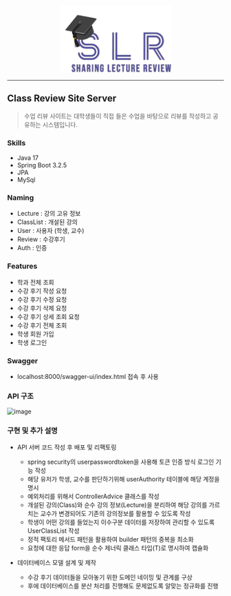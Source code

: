 <div align = "center">
    
![로고](https://raw.githubusercontent.com/UbSE-lab/class-review-site-server/refs/heads/main/images/Logo_Blue2.png)

</div>

---


## Class Review Site Server
> 수업 리뷰 사이트는 대학생들이 직접 들은 수업을 바탕으로 리뷰를 작성하고 공유하는 시스템입니다.

### Skills
* Java 17
* Spring Boot 3.2.5
* JPA
* MySql

### Naming
* Lecture : 강의 고유 정보
* ClassList : 개설된 강의
* User : 사용자 (학생, 교수)
* Review : 수강후기
* Auth : 인증

### Features
* 학과 전체 조회
* 수강 후기 작성 요청
* 수강 후기 수정 요청
* 수강 후기 삭제 요청
* 수강 후기 상세 조회 요청
* 수강 후기 전체 조회
* 학생 회원 가입
* 학생 로그인

### Swagger

* localhost:8000/swagger-ui/index.html 접속 후 사용

### API 구조

![image](https://github.com/user-attachments/assets/ee5e16c7-d28f-4531-b729-94dbb8beceea)

### 구현 및 추가 설명

- API 서버 코드 작성 후 배포 및 리팩토링
    - spring security의 userpasswordtoken을 사용해 토큰 인증 방식 로그인 기능 작성
    - 해당 유저가 학생, 교수를 판단하기위해 userAuthority 테이블에 해당 계정을 명시
    - 예외처리를 위해서 ControllerAdvice 클래스를 작성
    - 개설된 강의(Class)와 순수 강의 정보(Lecture)을 분리하여 해당 강의를 가르치는 교수가 변경되어도 기존의 강의정보를 활용할 수 있도록 작성
    - 학생이 어떤 강의를 들었는지 이수구분 데이터를 저장하여 관리할 수 있도록 UserClassList 작성
    - 정적 팩토리 메서드 패턴을 활용하여 builder 패턴의 중복을 최소화
    - 요청에 대한 응답 form을 순수 제너릭 클래스 타입(T)로 명시하여 캡슐화

- 데이터베이스 모델 설계 및 제작
    - 수강 후기 데이터들을 모아놓기 위한 도메인 네이밍 및 관계를 구상
    - 후에 데이터베이스를 분산 처리를 진행해도 문제없도록 알맞는 정규화를 진행

